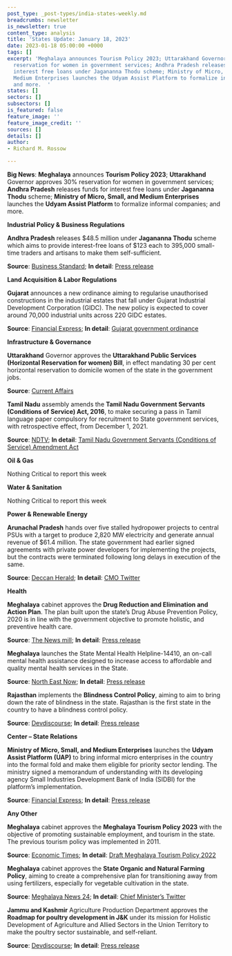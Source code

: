```yaml
---
post_type: _post-types/india-states-weekly.md
breadcrumbs: newsletter
is_newsletter: true
content_type: analysis
title: 'States Update: January 18, 2023'
date: 2023-01-18 05:00:00 +0000
tags: []
excerpt: 'Meghalaya announces Tourism Policy 2023; Uttarakhand Governor approves 30%
  reservation for women in government services; Andhra Pradesh releases funds for
  interest free loans under Jagananna Thodu scheme; Ministry of Micro, Small, and
  Medium Enterprises launches the Udyam Assist Platform to formalize informal companies;
  and more.  '
states: []
sectors: []
subsectors: []
is_featured: false
feature_image: ''
feature_image_credit: ''
sources: []
details: []
author:
- Richard M. Rossow

---
```

**Big News**: **Meghalaya** announces **Tourism Policy 2023**; **Uttarakhand** Governor approves 30% reservation for women in government services; **Andhra Pradesh** releases funds for interest free loans under **Jagananna Thodu** scheme; **Ministry of Micro, Small, and Medium Enterprises** launches the **Udyam Assist Platform** to formalize informal companies; and more.

**Industrial Policy & Business Regulations**

**Andhra Pradesh** releases $48.5 million under **Jagananna Thodu** scheme which aims to provide interest-free loans of $123 each to 395,000 small-time traders and artisans to make them self-sufficient.

**Source**: [Business Standard](https://www.business-standard.com/article/economy-policy/andhra-releases-rs-395-crore-towards-interest-free-loans-for-traders-123011101229_1.html); **In detail**: [Press release](https://ipr.ap.nic.in/images/press-releases/JAGANANNA%20THODU%20SPEECH.pdf)

**Land Acquisition & Labor Regulations**

**Gujarat** announces a new ordinance aiming to regularise unauthorised constructions in the industrial estates that fall under Gujarat Industrial Development Corporation (GIDC). The new policy is expected to cover around 70,000 industrial units across 220 GIDC estates.

**Source**: [Financial Express](https://www.financialexpress.com/industry/sme/msme-eodb-gujarat-govt-announces-new-regularisation-policy-for-unauthorised-construction-in-industrial-estates/2946646/); **In detail**: [Gujarat government ordinance](https://acrobat.adobe.com/id/urn:aaid:sc:VA6C2:7b3ab213-a16c-4870-99d2-6784ed963163)

**Infrastructure & Governance**

**Uttarakhand** Governor approves the **Uttarakhand Public Services (Horizontal Reservation for women) Bill**, in effect mandating 30 per cent horizontal reservation to domicile women of the state in the government jobs.

**Source**: [Current Affairs](https://currentaffairs.adda247.com/uttarakhand-government-approved-30-womens-reservation-bill/)

**Tamil Nadu** assembly amends the **Tamil Nadu Government Servants (Conditions of Service) Act, 2016**, to make securing a pass in Tamil language paper compulsory for recruitment to State government services, with retrospective effect, from December 1, 2021.

**Source**: [NDTV](https://www.ndtv.com/india-news/tamil-nadu-makes-tamil-compulsory-for-all-state-government-jobs-3689507); **In detail**: [Tamil Nadu Government Servants (Conditions of Service) Amendment Act](https://acrobat.adobe.com/id/urn:aaid:sc:VA6C2:278e71e0-a755-4e95-bbb0-dfa652be699a)

**Oil & Gas**

Nothing Critical to report this week

**Water & Sanitation**

Nothing Critical to report this week

**Power & Renewable Energy**

**Arunachal Pradesh** hands over five stalled hydropower projects to central PSUs with a target to produce 2,820 MW electricity and generate annual revenue of $61.4 million. The state government had earlier signed agreements with private power developers for implementing the projects, but the contracts were terminated following long delays in execution of the same.

**Source**: [Deccan Herald](https://www.deccanherald.com/national/east-and-northeast/arunachal-hands-over-five-stalled-hydropower-projects-to-central-psus-with-aim-to-generate-2820mw-power-1179738.html); **In detail**: [CMO Twitter](https://twitter.com/PemaKhanduBJP/status/1612823756787027977)

**Health**

**Meghalaya** cabinet approves the **Drug Reduction and Elimination and Action Plan**. The plan built upon the state’s Drug Abuse Prevention Policy, 2020 is in line with the government objective to promote holistic, and preventive health care.

**Source**: [The News mill](https://thenewsmill.com/2023/01/meghalaya-cabinet-approves-new-tourism-policy/); **In detail**: [Press release](https://meghalaya.gov.in/sites/default/files/press_release/Press_Relese_12th_Jan_2023_0.pdf)

**Meghalaya** launches the State Mental Health Helpline-14410, an on-call mental health assistance designed to increase access to affordable and quality mental health services in the State.

**Source**: [North East Now](https://nenow.in/north-east-news/meghalaya/meghalaya-govt-launches-mental-health-helpline-in-shillong.html); **In detail**: [Press release](https://meghalaya.gov.in/sites/default/files/press_release/Meghalaya_Launched_State_Mental_Health_Helpline.pdf)

**Rajasthan** implements the **Blindness Control Policy**, aiming to aim to bring down the rate of blindness in the state. Rajasthan is the first state in the country to have a blindness control policy.

**Source**: [Devdiscourse](https://www.devdiscourse.com/article/health/2318797-rajasthan-becomes-first-state-to-implement-blindness-control-policy); **In detail**: [Press release](https://dipr.rajasthan.gov.in/press-release-detail/79093/0)

**Center – State Relations**

**Ministry of Micro, Small, and Medium Enterprises** launches the **Udyam Assist Platform** **(UAP)** to bring informal micro enterprises in the country into the formal fold and make them eligible for priority sector lending. The ministry signed a memorandum of understanding with its developing agency Small Industries Development Bank of India (SIDBI) for the platform’s implementation.

**Source**: [Financial Express](https://www.financialexpress.com/industry/sme/msme-eodb-udyam-assist-platform-msme-min-launches-new-platform-to-boost-registration-of-informal-micro-enterprises/2946174/); **In detail**: [Press release](https://pib.gov.in/PressReleaseIframePage.aspx?PRID=1890434)

**Any Other**

**Meghalaya** cabinet approves the **Meghalaya Tourism Policy 2023** with the objective of promoting sustainable employment, and tourism in the state. The previous tourism policy was implemented in 2011.

**Source**: [Economic Times](https://travel.economictimes.indiatimes.com/news/destination/states/meghalaya-govt-approves-new-tourism-policy-2023/96957394); **In detail**: [Draft Meghalaya Tourism Policy 2022](https://www.meghalayatourism.in/wp-content/uploads/2022/12/Draft-Tourism-Policy-Meghalaya-2022.pdf)

**Meghalaya** cabinet approves the **State Organic and Natural Farming Policy**, aiming to create a comprehensive plan for transitioning away from using fertilizers, especially for vegetable cultivation in the state.

**Source**: [Meghalaya News 24](https://meghalayanews24.com/cabinet-approves-meghalaya-state-organic-farming-policy/); **In detail**: [Chief Minister’s Twitter](https://twitter.com/SangmaConrad/status/1613088008517079041)

**Jammu and Kashmir** Agriculture Production Department approves the **Roadmap for poultry development in J&K** under its mission for Holistic Development of Agriculture and Allied Sectors in the Union Territory to make the poultry sector sustainable, and self-reliant.

**Source**: [Devdiscourse](https://www.devdiscourse.com/article/headlines/2317912-jammu-and-kashmir-govt-approves-roadmap-for-poultry-development); **In detail**: [Press release](http://new.jkdirinf.in/NewsDescription.aspx?ID=97806)
